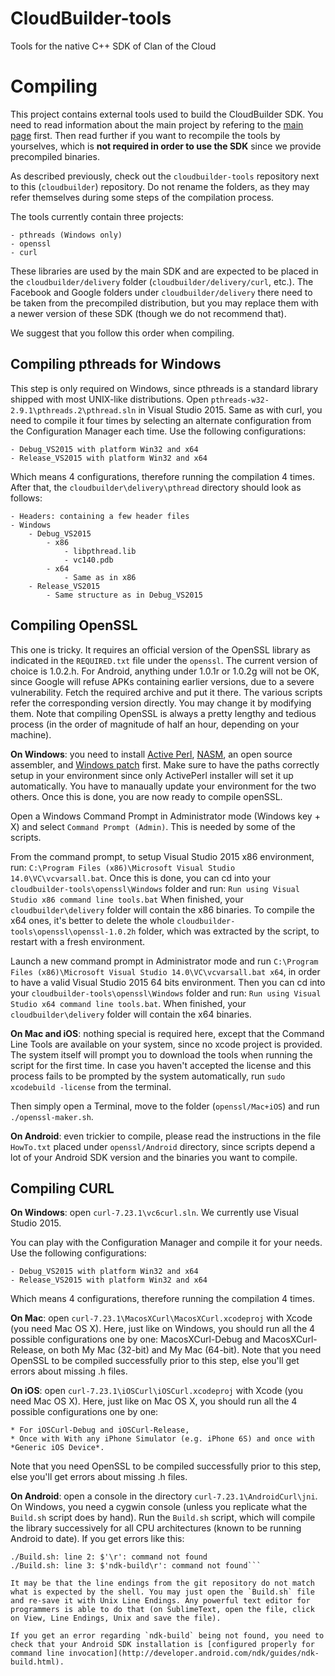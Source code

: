 # CloudBuilder-tools
Tools for the native C++ SDK of Clan of the Cloud

# Compiling

This project contains external tools used to build the CloudBuilder SDK. You need to read information about the main project by refering to the [main page](https://github.com/clanofthecloud/cloudbuilder) first. Then read further if you want to recompile the tools by yourselves, which is **not required in order to use the SDK** since we provide precompiled binaries.

As described previously, check out the `cloudbuilder-tools` repository next to this (`cloudbuilder`) repository. Do not rename the folders, as they may refer themselves during some steps of the compilation process.

The tools currently contain three projects:

	- pthreads (Windows only)
	- openssl
	- curl

These libraries are used by the main SDK and are expected to be placed in the `cloudbuilder/delivery` folder (`cloudbuilder/delivery/curl`, etc.). The Facebook and Google folders under `cloudbuilder/delivery` there need to be taken from the precompiled distribution, but you may replace them with a newer version of these SDK (though we do not recommend that).

We suggest that you follow this order when compiling.

## Compiling pthreads for Windows

This step is only required on Windows, since pthreads is a standard library shipped with most UNIX-like distributions. Open `pthreads-w32-2.9.1\pthreads.2\pthread.sln` in Visual Studio 2015. Same as with curl, you need to compile it four times by selecting an alternate configuration from the Configuration Manager each time. Use the following configurations:

	- Debug_VS2015 with platform Win32 and x64
	- Release_VS2015 with platform Win32 and x64

Which means 4 configurations, therefore running the compilation 4 times. After that, the `cloudbuilder\delivery\pthread` directory should look as follows:

	- Headers: containing a few header files
	- Windows
		- Debug_VS2015
			- x86
				- libpthread.lib
				- vc140.pdb
			- x64
				- Same as in x86
		- Release_VS2015
			- Same structure as in Debug_VS2015

## Compiling OpenSSL

This one is tricky. It requires an official version of the OpenSSL library as indicated in the `REQUIRED.txt` file under the `openssl`. The current version of choice is 1.0.2.h. For Android, anything under 1.0.1r or 1.0.2g will not be OK, since Google will refuse APKs containing earlier versions, due to a severe vulnerability. Fetch the required archive and put it there. The various scripts refer the corresponding version directly. You may change it by modifying them. Note that compiling OpenSSL is always a pretty lengthy and tedious process (in the order of magnitude of half an hour, depending on your machine).

**On Windows**: you need to install [Active Perl](http://www.activestate.com/activeperl), [NASM](http://www.nasm.us/), an open source assembler, and [Windows patch](http://gnuwin32.sourceforge.net/packages/patch.htm) first. Make sure to have the paths correctly setup in your environment since only ActivePerl installer will set it up automatically. You have to manaually update your environment for the two others. Once this is done, you are now ready to compile openSSL.

Open a Windows Command Prompt in Administrator mode (Windows key + X) and select `Command Prompt (Admin)`. This is needed by some of the scripts.

From the command prompt, to setup Visual Studio 2015 x86 environment, run: `C:\Program Files (x86)\Microsoft Visual Studio 14.0\VC\vcvarsall.bat`.
Once this is done, you can cd into your `cloudbuilder-tools\openssl\Windows` folder and run: `Run using Visual Studio x86 command line tools.bat`
When finished, your `cloudbuilder\delivery` folder will contain the x86 binaries. To compile the x64 ones, it's better to delete the whole `cloudbuilder-tools\openssl\openssl-1.0.2h` folder, which was extracted by the script, to restart with a fresh environment.

Launch a new command prompt in Administrator mode and run `C:\Program Files (x86)\Microsoft Visual Studio 14.0\VC\vcvarsall.bat x64`, in order to have a valid Visual Studio 2015 64 bits environment. Then you can cd into your `cloudbuilder-tools\openssl\Windows` folder and run: `Run using Visual Studio x64 command line tools.bat`.
When finished, your `cloudbuilder\delivery` folder will contain the x64 binaries.


**On Mac and iOS**: nothing special is required here, except that the Command Line Tools are available on your system, since no xcode project is provided. The system itself will prompt you to download the tools when running the script for the first time. In case you haven't accepted the license and this process fails to be prompted by the system automatically, run `sudo xcodebuild -license` from the terminal.

Then simply open a Terminal, move to the folder (`openssl/Mac+iOS`) and run `./openssl-maker.sh`.

**On Android**: even trickier to compile, please read the instructions in the file `HowTo.txt` placed under `openssl/Android` directory, since scripts depend a lot of your Android SDK version and the binaries you want to compile.

## Compiling CURL

**On Windows**: open `curl-7.23.1\vc6curl.sln`. We currently use Visual Studio 2015.

You can play with the Configuration Manager and compile it for your needs. Use the following configurations:

	- Debug_VS2015 with platform Win32 and x64
	- Release_VS2015 with platform Win32 and x64

Which means 4 configurations, therefore running the compilation 4 times.

**On Mac**: open `curl-7.23.1\MacosXCurl\MacosXCurl.xcodeproj` with Xcode (you need Mac OS X). Here, just like on Windows, you should run all the 4 possible configurations one by one: MacosXCurl-Debug and MacosXCurl-Release, on both My Mac (32-bit) and My Mac (64-bit). Note that you need OpenSSL to be compiled successfully prior to this step, else you'll get errors about missing .h files.

**On iOS**: open `curl-7.23.1\iOSCurl\iOSCurl.xcodeproj` with Xcode (you need Mac OS X). Here, just like on Mac OS X, you should run all the 4 possible configurations one by one:

	* For iOSCurl-Debug and iOSCurl-Release,
	* Once with With any iPhone Simulator (e.g. iPhone 6S) and once with *Generic iOS Device*.

Note that you need OpenSSL to be compiled successfully prior to this step, else you'll get errors about missing .h files.

**On Android**: open a console in the directory `curl-7.23.1\AndroidCurl\jni`. On Windows, you need a cygwin console (unless you replicate what the `Build.sh` script does by hand). Run the `Build.sh` script, which will compile the library successively for all CPU architectures (known to be running Android to date). If you get errors like this:

```$ ./Build.sh
./Build.sh: line 2: $'\r': command not found
./Build.sh: line 3: $'ndk-build\r': command not found```

It may be that the line endings from the git repository do not match what is expected by the shell. You may just open the `Build.sh` file and re-save it with Unix Line Endings. Any powerful text editor for programmers is able to do that (on SublimeText, open the file, click on View, Line Endings, Unix and save the file).

If you get an error regarding `ndk-build` being not found, you need to check that your Android SDK installation is [configured properly for command line invocation](http://developer.android.com/ndk/guides/ndk-build.html).
